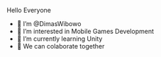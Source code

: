 Hello Everyone
- 👋 I’m @DimasWibowo
- 👀 I’m interested in Mobile Games Development
- 🌱 I’m currently learning Unity
- 💞️ We can colaborate together


<!---
DimasWibowo/DimasWibowo is a ✨ special ✨ repository because its `README.md` (this file) appears on your GitHub profile.
You can click the Preview link to take a look at your changes.
--->
